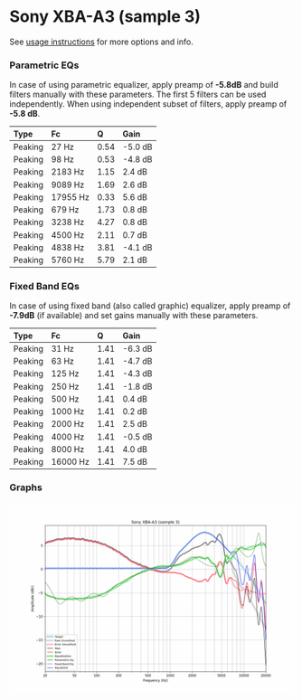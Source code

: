 # Sony XBA-A3 (sample 3)
See [usage instructions](https://github.com/jaakkopasanen/AutoEq#usage) for more options and info.

### Parametric EQs
In case of using parametric equalizer, apply preamp of **-5.8dB** and build filters manually
with these parameters. The first 5 filters can be used independently.
When using independent subset of filters, apply preamp of **-5.8 dB**.

| Type    | Fc       |    Q | Gain    |
|:--------|:---------|:-----|:--------|
| Peaking | 27 Hz    | 0.54 | -5.0 dB |
| Peaking | 98 Hz    | 0.53 | -4.8 dB |
| Peaking | 2183 Hz  | 1.15 | 2.4 dB  |
| Peaking | 9089 Hz  | 1.69 | 2.6 dB  |
| Peaking | 17955 Hz | 0.33 | 5.6 dB  |
| Peaking | 679 Hz   | 1.73 | 0.8 dB  |
| Peaking | 3238 Hz  | 4.27 | 0.8 dB  |
| Peaking | 4500 Hz  | 2.11 | 0.7 dB  |
| Peaking | 4838 Hz  | 3.81 | -4.1 dB |
| Peaking | 5760 Hz  | 5.79 | 2.1 dB  |

### Fixed Band EQs
In case of using fixed band (also called graphic) equalizer, apply preamp of **-7.9dB**
(if available) and set gains manually with these parameters.

| Type    | Fc       |    Q | Gain    |
|:--------|:---------|:-----|:--------|
| Peaking | 31 Hz    | 1.41 | -6.3 dB |
| Peaking | 63 Hz    | 1.41 | -4.7 dB |
| Peaking | 125 Hz   | 1.41 | -4.3 dB |
| Peaking | 250 Hz   | 1.41 | -1.8 dB |
| Peaking | 500 Hz   | 1.41 | 0.4 dB  |
| Peaking | 1000 Hz  | 1.41 | 0.2 dB  |
| Peaking | 2000 Hz  | 1.41 | 2.5 dB  |
| Peaking | 4000 Hz  | 1.41 | -0.5 dB |
| Peaking | 8000 Hz  | 1.41 | 4.0 dB  |
| Peaking | 16000 Hz | 1.41 | 7.5 dB  |

### Graphs
![](./Sony%20XBA-A3%20(sample%203).png)